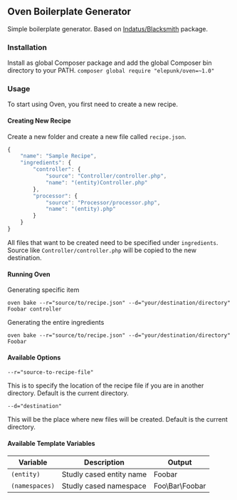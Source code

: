 ## Oven Boilerplate Generator

Simple boilerplate generator. Based on [Indatus/Blacksmith](https://github.com/Indatus/blacksmith) package.

### Installation

Install as global Composer package and add the global Composer bin directory to your PATH.
```composer global require "elepunk/oven=~1.0"```

### Usage

To start using Oven, you first need to create a new recipe.

#### Creating New Recipe

Create a new folder and create a new file called ```recipe.json```.

```javascript
{
    "name": "Sample Recipe",
    "ingredients": {
        "controller": {
            "source": "Controller/controller.php",
            "name": "(entity)Controller.php"
        },
        "processor": {
            "source": "Processor/processor.php",
            "name": "(entity).php"
        }
    }
}
```

All files that want to be created need to be specified under ```ingredients```. Source like ```Controller/controller.php``` will be copied to the new destination.

#### Running Oven

Generating specific item

```oven bake --r="source/to/recipe.json" --d="your/destination/directory" Foobar controller```

Generating the entire ingredients

```oven bake --r="source/to/recipe.json" --d="your/destination/directory" Foobar```

#### Available Options

`--r="source-to-recipe-file"`

This is to specify the location of the recipe file if you are in another directory. Default is the current directory.

`--d="destination"`

This will be the place where new files will be created. Default is the current directory.

#### Available Template Variables

Variable | Description | Output
--- | --- | ---
`(entity)` | Studly cased entity name | Foobar
`(namespaces)` | Studly cased namespace | Foo\Bar\Foobar
